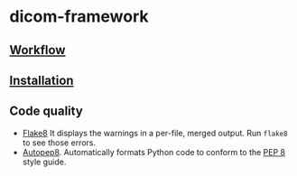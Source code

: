 # dicom-framework

## [Workflow](docs/workflow.md)

## [Installation](docs/installation.md)

## Code quality
- [Flake8](https://github.com/PyCQA/flake8) It displays the warnings in a per-file, merged output. Run `flake8` to see those errors.
- [Autopep8](https://github.com/hhatto/autopep8). Automatically formats Python code to conform to the [PEP 8](https://www.python.org/dev/peps/pep-0008/) style guide.
